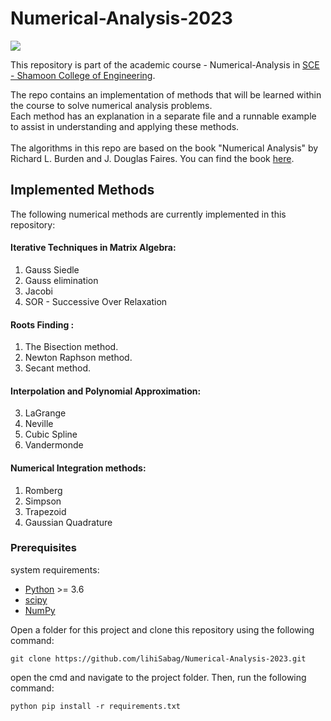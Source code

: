 # Numerical-Analysis-2023

<a href='https://www.linkpicture.com/view.php?img=LPic64e649aa7f497258249245'><img src='https://www.linkpicture.com/q/qoute.jpg' type='image'></a>

This repository is part of the academic course - Numerical-Analysis in [SCE - Shamoon College of Engineering](https://sce.ac.il).

The repo contains an implementation of methods that will be learned within the course to solve numerical analysis problems.               
Each method has an explanation in a separate file and a runnable example to assist in understanding and applying these methods.<br>                 
The algorithms in this repo are based on the book "Numerical Analysis" by Richard L. Burden and J. Douglas Faires. You can find the book [here](https://faculty.ksu.edu.sa/sites/default/files/numerical_analysis_9th.pdf).

## Implemented Methods
The following numerical methods are currently implemented in this repository:

#### Iterative Techniques in Matrix Algebra:
1. Gauss Siedle
2. Gauss elimination
3. Jacobi
4. SOR - Successive Over Relaxation
   
#### Roots Finding  :
1. The Bisection method.
2. Newton Raphson method.
3. Secant method.

#### Interpolation and Polynomial Approximation:
3. LaGrange
4. Neville
5. Cubic Spline
6. Vandermonde

#### Numerical Integration methods:
1. Romberg
2. Simpson
3. Trapezoid
4. Gaussian Quadrature

### Prerequisites

system requirements:

* [Python](https://www.python.org/downloads/) >= 3.6
* [scipy](https://www.scipy.org/)
* [NumPy](http://www.numpy.org/) 

Open a folder for this project and clone this repository using the following command:
```
git clone https://github.com/lihiSabag/Numerical-Analysis-2023.git
```

 open the cmd and navigate to the project folder. Then, run the following command:
```
python pip install -r requirements.txt
```



